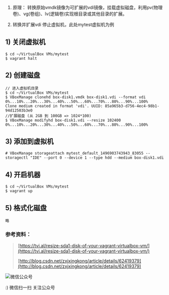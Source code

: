 <!--
author: os4uinfo
head: https://os4u.info/blog/img/sun.png
date: 2017-06-16
title: vagrant管理虚拟机--扩展磁盘
tags: Chef
images: https://os4u.info/blog/img/sun.png
category: Chef
status: publish
summary: 了解下vagrant管理虚拟机扩展磁盘。
-->


1. 原理：
   转换原始vmdk镜像为可扩展的vdi镜像，挂载虚拟磁盘，利用pv(物理卷)、vg(卷组)、lv(逻辑卷)实现根目录或其他目录的扩展。
 
2. 转换并扩展vdi
   停止虚拟机，此处mytest虚拟机为例

## 1) 关闭虚拟机

```
$ cd ~/VirtualBox VMs/mytest 
$ vagrant halt
```

## 2) 创建磁盘

```
// 进入虚拟机目录
$ cd ~/VirtualBox VMs/mytest  
$ VBoxManage clonehd box-disk1.vmdk box-disk1.vdi --format vdi  
0%...10%...20%...30%...40%...50%...60%...70%...80%...90%...100%
Clone medium created in format 'vdi'. UUID: 85a965b3-d756-4ec4-98b1-94d12503b3e0
//扩展磁盘 (从 2GB 到 100GB => 1024*100)
$ VBoxManage modifyhd box-disk1.vdi --resize 102400
0%...10%...20%...30%...40%...50%...60%...70%...80%...90%...100% 
```

## 3) 添加到虚拟机
```
# VBoxManage storageattach mytest_default_1496903743943_83055 --storagectl "IDE" --port 0 --device 1 --type hdd --medium box-disk1.vdi  
```

## 4) 开启机器

```
$ cd ~/VirtualBox VMs/mytest 
$ vagrant up
```

## 5) 格式化磁盘

```
略
```

### 参考资料：
> [https://tvi.al/resize-sda1-disk-of-your-vagrant-virtualbox-vm/](https://tvi.al/resize-sda1-disk-of-your-vagrant-virtualbox-vm/)
> 
> [http://blog.csdn.net/zxjxingkong/article/details/62419379](http://blog.csdn.net/zxjxingkong/article/details/62419379)


![微信公众号](https://www.os4u.info/wx.jpg) 

:) 微信扫一扫 关注公众号 
